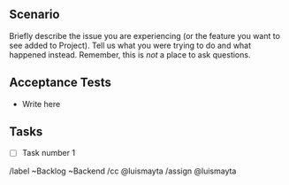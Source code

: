 ## Scenario

Briefly describe the issue you are experiencing (or the feature you want to see added to Project). Tell us what you were trying to do and what happened instead. Remember, this is _not_ a place to ask questions.

## Acceptance Tests

* Write here

## Tasks

* [ ] Task number 1

/label ~Backlog ~Backend 
/cc @luismayta
/assign @luismayta
